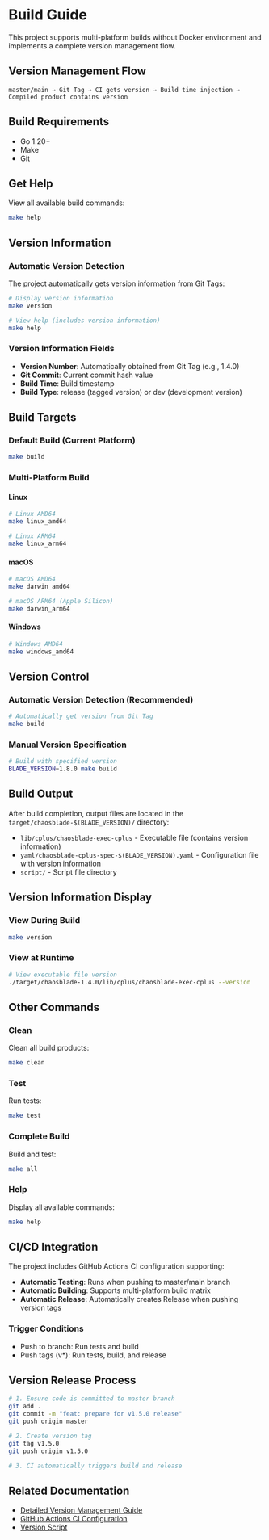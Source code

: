 # Build Guide

This project supports multi-platform builds without Docker environment and implements a complete version management flow.

## Version Management Flow

```
master/main → Git Tag → CI gets version → Build time injection → Compiled product contains version
```

## Build Requirements

- Go 1.20+
- Make
- Git

## Get Help

View all available build commands:
```bash
make help
```

## Version Information

### Automatic Version Detection
The project automatically gets version information from Git Tags:
```bash
# Display version information
make version

# View help (includes version information)
make help
```

### Version Information Fields
- **Version Number**: Automatically obtained from Git Tag (e.g., 1.4.0)
- **Git Commit**: Current commit hash value
- **Build Time**: Build timestamp
- **Build Type**: release (tagged version) or dev (development version)

## Build Targets

### Default Build (Current Platform)
```bash
make build
```

### Multi-Platform Build

#### Linux
```bash
# Linux AMD64
make linux_amd64

# Linux ARM64
make linux_arm64
```

#### macOS
```bash
# macOS AMD64
make darwin_amd64

# macOS ARM64 (Apple Silicon)
make darwin_arm64
```

#### Windows
```bash
# Windows AMD64
make windows_amd64
```

## Version Control

### Automatic Version Detection (Recommended)
```bash
# Automatically get version from Git Tag
make build
```

### Manual Version Specification
```bash
# Build with specified version
BLADE_VERSION=1.8.0 make build
```

## Build Output

After build completion, output files are located in the `target/chaosblade-$(BLADE_VERSION)/` directory:

- `lib/cplus/chaosblade-exec-cplus` - Executable file (contains version information)
- `yaml/chaosblade-cplus-spec-$(BLADE_VERSION).yaml` - Configuration file with version information
- `script/` - Script file directory

## Version Information Display

### View During Build
```bash
make version
```

### View at Runtime
```bash
# View executable file version
./target/chaosblade-1.4.0/lib/cplus/chaosblade-exec-cplus --version
```

## Other Commands

### Clean
Clean all build products:
```bash
make clean
```

### Test
Run tests:
```bash
make test
```

### Complete Build
Build and test:
```bash
make all
```

### Help
Display all available commands:
```bash
make help
```

## CI/CD Integration

The project includes GitHub Actions CI configuration supporting:

- **Automatic Testing**: Runs when pushing to master/main branch
- **Automatic Building**: Supports multi-platform build matrix
- **Automatic Release**: Automatically creates Release when pushing version tags

### Trigger Conditions
- Push to branch: Run tests and build
- Push tags (v*): Run tests, build, and release

## Version Release Process

```bash
# 1. Ensure code is committed to master branch
git add .
git commit -m "feat: prepare for v1.5.0 release"
git push origin master

# 2. Create version tag
git tag v1.5.0
git push origin v1.5.0

# 3. CI automatically triggers build and release
```

## Related Documentation

- [Detailed Version Management Guide](VERSION_MANAGEMENT.md)
- [GitHub Actions CI Configuration](.github/workflows/ci.yml)
- [Version Script](version/version.sh)
